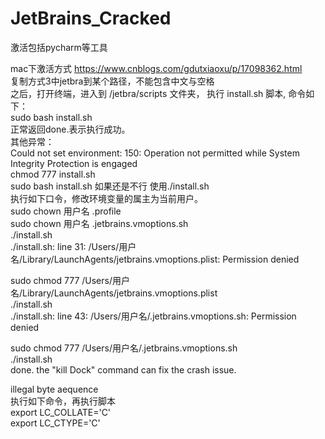 # JetBrains_Cracked
激活包括pycharm等工具

mac下激活方式 https://www.cnblogs.com/gdutxiaoxu/p/17098362.html<br>
复制方式3中jetbra到某个路径，不能包含中文与空格<br>
之后，打开终端，进入到 /jetbra/scripts 文件夹， 执行 install.sh 脚本, 命令如下：<br>
sudo bash install.sh<br>
正常返回done.表示执行成功。<br>
其他异常：<br>
Could not set environment: 150: Operation not permitted while System Integrity Protection is engaged<br>
chmod 777 install.sh<br>
sudo bash install.sh 如果还是不行 使用./install.sh<br>
执行如下口令，修改环境变量的属主为当前用户。<br>
sudo chown 用户名 .profile<br>
sudo chown 用户名 .jetbrains.vmoptions.sh<br>
./install.sh<br>
./install.sh: line 31: /Users/用户名/Library/LaunchAgents/jetbrains.vmoptions.plist: Permission denied<br>

sudo chmod 777 /Users/用户名/Library/LaunchAgents/jetbrains.vmoptions.plist<br> 
./install.sh<br>
./install.sh: line 43: /Users/用户名/.jetbrains.vmoptions.sh: Permission denied<br>

sudo chmod 777 /Users/用户名/.jetbrains.vmoptions.sh<br>
./install.sh<br>
done. the "kill Dock" command can fix the crash issue.<br>

illegal byte aequence<br>
执行如下命令，再执行脚本<br>
export LC_COLLATE='C'<br>
export LC_CTYPE='C'<br>


